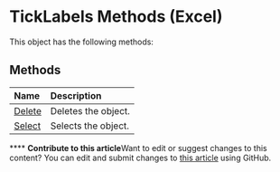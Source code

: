 
# TickLabels Methods (Excel)
This object has the following methods:

## Methods



|**Name**|**Description**|
|:-----|:-----|
| [Delete](2aa1ec7a-ecf7-e377-ed1f-de97c5efd3e5.md)|Deletes the object.|
| [Select](36d40e75-20fb-5022-a31d-7a93aac65d3f.md)|Selects the object.|

****   **Contribute to this article**Want to edit or suggest changes to this content? You can edit and submit changes to  [this article](https://github.com/jhershey00/VBA_Excel_Test/OpenXMLCon/articles/92b737e5-e755-44ee-b41e-439bfddd2aff.md) using GitHub.

